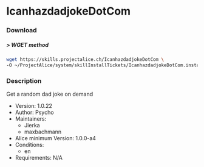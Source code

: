 # IcanhazdadjokeDotCom

### Download

##### > WGET method
```bash
wget https://skills.projectalice.ch/IcanhazdadjokeDotCom \
-O ~/ProjectAlice/system/skillInstallTickets/IcanhazdadjokeDotCom.install
```

### Description
Get a random dad joke on demand

- Version: 1.0.22
- Author: Psycho
- Maintainers:
  - Jierka
  - maxbachmann
- Alice minimum Version: 1.0.0-a4
- Conditions:
  - en
- Requirements: N/A
